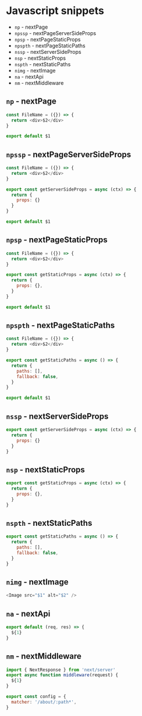 # Javascript snippets

- `np` - nextPage
- `npssp` - nextPageServerSideProps
- `npsp` - nextPageStaticProps
- `npspth` - nextPageStaticPaths
- `nssp` - nextServerSideProps
- `nsp` - nextStaticProps
- `nspth` - nextStaticPaths
- `nimg` - nextImage
- `na` - nextApi
- `nm` - nextMiddleware

## `np` - nextPage

```javascript
const FileName = ({}) => {
  return <div>$2</div>
}

export default $1
```

## `npssp` - nextPageServerSideProps

```javascript
const FileName = ({}) => {
  return <div>$2</div>
}

export const getServerSideProps = async (ctx) => {
  return {
    props: {}
  }
}

export default $1
```

## `npsp` - nextPageStaticProps

```javascript
const FileName = ({}) => {
  return <div>$2</div>
}

export const getStaticProps = async (ctx) => {
  return {
    props: {},
  }
}

export default $1
```

## `npspth` - nextPageStaticPaths

```javascript
const FileName = ({}) => {
  return <div>$2</div>
}

export const getStaticPaths = async () => {
  return {
    paths: [],
    fallback: false,
  }
}

export default $1
```

## `nssp` - nextServerSideProps

```javascript
export const getServerSideProps = async (ctx) => {
  return {
    props: {}
  }
}
```

## `nsp` - nextStaticProps

```javascript
export const getStaticProps = async (ctx) => {
  return {
    props: {},
  }
}
```

## `nspth` - nextStaticPaths

```javascript
export const getStaticPaths = async () => {
  return {
    paths: [],
    fallback: false,
  }
}
```

## `nimg` - nextImage

```javascript
<Image src="$1" alt="$2" />
```

## `na` - nextApi

```javascript
export default (req, res) => {
  ${1}
}
```

## `nm` - nextMiddleware

```javascript
import { NextResponse } from 'next/server'
export async function middleware(request) {
  ${1}
}

export const config = {
  matcher: '/about/:path*',
}
```
